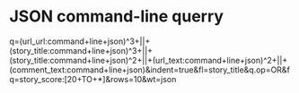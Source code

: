 # JSON command-line querry

q=(url_url:command+line+json)^3+||+(story_title:command+line+json)^3+||+(story_title:command+line+json)^2+||+(url_text:command+line+json)^2+||+(comment_text:command+line+json)&indent=true&fl=story_title&q.op=OR&fq=story_score:[20+TO+*]&rows=10&wt=json
